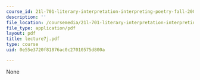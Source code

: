 ```yaml
---
course_id: 21l-701-literary-interpretation-interpreting-poetry-fall-2003
description: ''
file_location: /coursemedia/21l-701-literary-interpretation-interpreting-poetry-fall-2003/0e55e3720f81876ac0c27010575d800a_lecture7j.pdf
file_type: application/pdf
layout: pdf
title: lecture7j.pdf
type: course
uid: 0e55e3720f81876ac0c27010575d800a

---
```

None